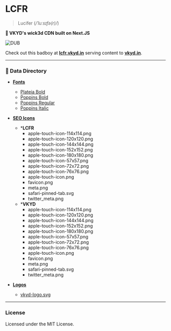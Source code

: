# LCFR 
> Lucifer (_/ˈluːsɪfə(r)/_)

**🚀 VKYD's wick3d CDN built on Next.JS**

![DUB](https://img.shields.io/dub/l/vibe-d?label=License)

Check out this badboy at **[lcfr.vkyd.in](https://lcfr.vkyd.in)** serving content to **[vkyd.in](https://vkyd.in)**.

---

### 📑 Data Directory
- **[Fonts](https://lcfr.vkyd.in/fonts)**
   - [Plateia Bold](https://lcfr.vkyd.in/fonts/Plateia-Bold.ttf)
   - [Poppins Bold](https://lcfr.vkyd.in/fonts/Poppins-Bold.ttf)
   - [Poppins Regular](https://lcfr.vkyd.in/fonts/Poppins-Regular.ttf)
   - [Poppins Italic](https://lcfr.vkyd.in/fonts/Poppins-Italic.ttf)

- **[SEO Icons](https://lcfr.vkyd.in/icons)**
   - ***LCFR**
      - apple-touch-icon-114x114.png
      - apple-touch-icon-120x120.png
      - apple-touch-icon-144x144.png
      - apple-touch-icon-152x152.png
      - apple-touch-icon-180x180.png
      - apple-touch-icon-57x57.png
      - apple-touch-icon-72x72.png
      - apple-touch-icon-76x76.png
      - apple-touch-icon.png
      - favicon.png
      - meta.png
      - safari-pinned-tab.svg
      - twitter_meta.png
   - ***VKYD**
      - apple-touch-icon-114x114.png
      - apple-touch-icon-120x120.png
      - apple-touch-icon-144x144.png
      - apple-touch-icon-152x152.png
      - apple-touch-icon-180x180.png
      - apple-touch-icon-57x57.png
      - apple-touch-icon-72x72.png
      - apple-touch-icon-76x76.png
      - apple-touch-icon.png
      - favicon.png
      - meta.png
      - safari-pinned-tab.svg
      - twitter_meta.png

- **[Logos](https://lcfr.vkyd.in/logos)**
   - [vkyd-logo.svg](https://lcfr.vkyd.in/logos/vkyd-logo.svg)

---

### License
Licensed under the MIT License.